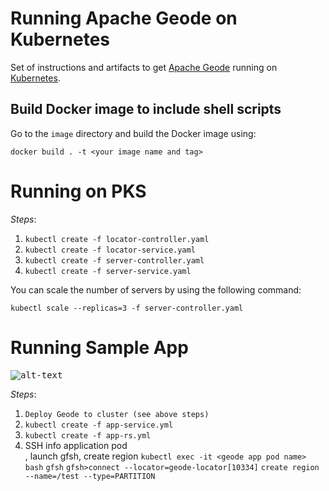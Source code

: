 # Running Apache Geode on Kubernetes

Set of instructions and artifacts to get [Apache Geode](http://geode.incubator.apache.org) running on [Kubernetes](http://kubernetes.io/).

## Build Docker image to include shell scripts

Go to the `image` directory and build the Docker image using:

`docker build . -t <your image name and tag>`

# Running on PKS

*Steps*:

1. `kubectl create -f locator-controller.yaml`
1. `kubectl create -f locator-service.yaml`
1. `kubectl create -f server-controller.yaml`
1. `kubectl create -f server-service.yaml`

You can scale the number of servers by using the following command:

`kubectl scale --replicas=3 -f server-controller.yaml`

# Running Sample App

<kbd>![alt-text](https://github.com/azwickey-pivotal/geode-kubernetes/blob/master/screenshot.png)</kbd>

*Steps*:

1. `Deploy Geode to cluster (see above steps)`
1. `kubectl create -f app-service.yml`
1. `kubectl create -f app-rs.yml`
1. SSH info application pod<br>, launch gfsh, create region
   `kubectl exec -it <geode app pod name> bash`
   `gfsh`
   `gfsh>connect --locator=geode-locator[10334]`
   `create region --name=/test --type=PARTITION`
